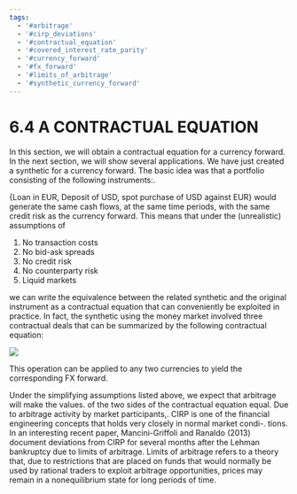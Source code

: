 ```yaml
---
tags:
  - '#arbitrage'
  - '#cirp_deviations'
  - '#contractual_equation'
  - '#covered_interest_rate_parity'
  - '#currency_forward'
  - '#fx_forward'
  - '#limits_of_arbitrage'
  - '#synthetic_currency_forward'
---
```

# 6.4 A CONTRACTUAL EQUATION  

In this section, we will obtain a contractual equation for a currency forward. In the next section, we will show several applications. We have just created a synthetic for a currency forward. The basic idea was that a portfolio consisting of the following instruments:.  

{Loan in EUR, Deposit of USD, spot purchase of USD against EUR} would generate the same cash flows, at the same time periods, with the same credit risk as the currency forward. This means that under the (unrealistic) assumptions of  

1. No transaction costs   
2. No bid-ask spreads   
3. No credit risk   
4. No counterparty risk   
5. Liquid markets  

we can write the equivalence between the related synthetic and the original instrument as a contractual equation that can conveniently be exploited in practice. In fact, the synthetic using the money market involved three contractual deals that can be summarized by the following contractual equation:  

![](5eacf51ce76fd3f547ae5d6dbcb6ea12dfdd9c9b876f33c2d88045ae287169a6.jpg)  

This operation can be applied to any two currencies to yield the corresponding FX forward.  

Under the simplifying assumptions listed above, we expect that arbitrage will make the values. of the two sides of the contractual equation equal. Due to arbitrage activity by market participants,. CIRP is one of the financial engineering concepts that holds very closely in normal market condi-. tions. In an interesting recent paper, Mancini-Griffoli and Ranaldo (2013) document deviations from CIRP for several months after the Lehman bankruptcy due to limits of arbitrage. Limits of arbitrage refers to a theory that, due to restrictions that are placed on funds that would normally be used by rational traders to exploit arbitrage opportunities, prices may remain in a nonequilibrium state for long periods of time.  
